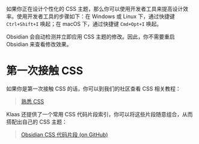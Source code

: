 如果你正在设计个性化的 CSS 主题，那么你可以使用开发者工具来提高设计效率。使用开发者工具的步骤如下：在 Windows 或 Linux 下，通过快捷键 `Ctrl+Shift+I` 唤起；在 macOS 下，通过快捷键 `Cmd+Opt+I` 唤起。

Obsidian 会自动检测并立即应用 CSS 主题的修改。因此，你不需要重启 Obsidian 来查看修改效果。

# 第一次接触 CSS

如果你是第一次接触 CSS 的话，你可以到我们的社区查看 CSS 相关教程：

> [熟悉 CSS](https://forum.obsidian.md/t/getting-comfortable-with-obsidian-css/133)

Klaas 还提供了一个常用 CSS 代码片段索引，你可以将这些片段随意组合，从而搭配出自己的 CSS 主题：

> [Obsidian CSS 代码片段 (on GitHub)](https://github.com/Dmitriy-Shulha/obsidian-css-snippets/tree/master/Snippets)